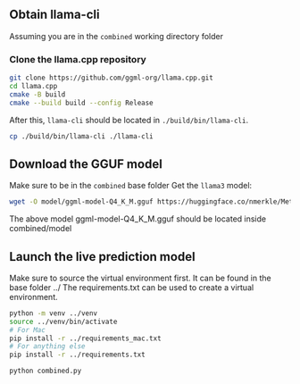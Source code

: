 ## Obtain llama-cli
Assuming you are in the `combined` working directory folder

### Clone the llama.cpp repository
```bash
git clone https://github.com/ggml-org/llama.cpp.git
cd llama.cpp
cmake -B build
cmake --build build --config Release
```
After this, `llama-cli` should be located in `./build/bin/llama-cli`.
```bash
cp ./build/bin/llama-cli ./llama-cli
```

## Download the GGUF model
Make sure to be in the `combined` base folder
Get the `llama3` model:
```bash
wget -O model/ggml-model-Q4_K_M.gguf https://huggingface.co/nmerkle/Meta-Llama-3-8B-Instruct-ggml-model-Q4_K_M.gguf/resolve/main/ggml-model-Q4_K_M.gguf
```
The above model ggml-model-Q4\_K\_M.gguf should be located inside combined/model

## Launch the live prediction model
Make sure to source the virtual environment first. It can be found in the base folder ../
The requirements.txt can be used to create a virtual environment.

```bash
python -m venv ../venv
source ../venv/bin/activate
# For Mac
pip install -r ../requirements_mac.txt
# For anything else
pip install -r ../requirements.txt
```
```bash
python combined.py
```

